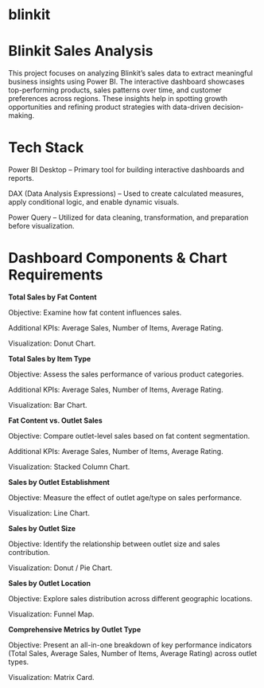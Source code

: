 # blinkit

# **Blinkit Sales Analysis**

This project focuses on analyzing Blinkit’s sales data to extract meaningful business insights using Power BI. The interactive dashboard showcases top-performing products, sales patterns over time, and customer preferences across regions. These insights help in spotting growth opportunities and refining product strategies with data-driven decision-making.

# **Tech Stack**

Power BI Desktop – Primary tool for building interactive dashboards and reports.

DAX (Data Analysis Expressions) – Used to create calculated measures, apply conditional logic, and enable dynamic visuals.

Power Query – Utilized for data cleaning, transformation, and preparation before visualization.

# **Dashboard Components & Chart Requirements**

**Total Sales by Fat Content**

Objective: Examine how fat content influences sales.

Additional KPIs: Average Sales, Number of Items, Average Rating.

Visualization: Donut Chart.

**Total Sales by Item Type**

Objective: Assess the sales performance of various product categories.

Additional KPIs: Average Sales, Number of Items, Average Rating.

Visualization: Bar Chart.

**Fat Content vs. Outlet Sales**

Objective: Compare outlet-level sales based on fat content segmentation.

Additional KPIs: Average Sales, Number of Items, Average Rating.

Visualization: Stacked Column Chart.

**Sales by Outlet Establishment**

Objective: Measure the effect of outlet age/type on sales performance.

Visualization: Line Chart.

**Sales by Outlet Size**

Objective: Identify the relationship between outlet size and sales contribution.

Visualization: Donut / Pie Chart.

**Sales by Outlet Location**

Objective: Explore sales distribution across different geographic locations.

Visualization: Funnel Map.

**Comprehensive Metrics by Outlet Type**

Objective: Present an all-in-one breakdown of key performance indicators (Total Sales, Average Sales, Number of Items, Average Rating) across outlet types.

Visualization: Matrix Card.
